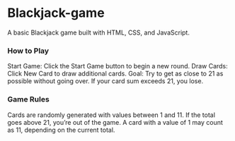 # Blackjack-game
A basic Blackjack game built with HTML, CSS, and JavaScript.

### How to Play
Start Game: Click the Start Game button to begin a new round.
Draw Cards: Click New Card to draw additional cards.
Goal: Try to get as close to 21 as possible without going over. If your card sum exceeds 21, you lose.
### Game Rules
Cards are randomly generated with values between 1 and 11.
If the total goes above 21, you’re out of the game.
A card with a value of 1 may count as 11, depending on the current total.
